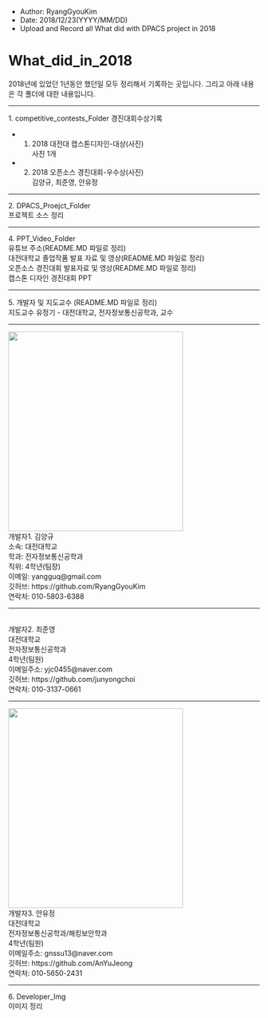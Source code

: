 ﻿
* Author: RyangGyouKim
* Date: 2018/12/23(YYYY/MM/DD)
* Upload and Record all What did with DPACS project in 2018

# What_did_in_2018
2018년에 있었던 1년동안 했던일 모두 정리해서 기록하는 곳입니다.
그리고 아래 내용은 각 폴더에 대한 내용입니다.
<hr>
1. competitive_contests_Folder
경진대회수상기록
<br>

* 1. 2018 대전대 캡스톤디자인-대상(사진)<br>
사진 1개
* 2. 2018 오픈소스 경진대회-우수상(사진) <br>
 김양규, 최준영, 안유정
<hr>
2. DPACS_Proejct_Folder<br>
프로젝트 소스 정리
<hr>
4. PPT_Video_Folder
<br> 유튜브 주소(README.MD 파일로 정리)
<br> 대전대학교 졸업작품 발표 자료 및 영상(README.MD 파일로 정리)
<br> 오픈소스 경진대회 발표자료 및 영상(README.MD 파일로 정리)
<br> 캡스톤 디자인 경진대회 PPT
<hr>
5. 개발자 및 지도교수 (README.MD 파일로 정리)
<br> 지도교수 유정기 - 대전대학교, 전자정보통신공학과, 교수
<hr>
<img width="350" height="400" src="https://user-images.githubusercontent.com/45614978/50278974-d3aff480-048b-11e9-9bda-5ce9f2ee727e.jpg">
<br> 개발자1. 김양규 
<br> 소속: 대전대학교
<br> 학과: 전자정보통신공학과
<br> 직위: 4학년(팀장)
<br> 이메일: yangguq@gmail.com
<br> 깃허브: https://github.com/RyangGyouKim
<br> 연락처: 010-5803-6388
<hr>
<br> 개발자2. 최준영
<br> 대전대학교
<br> 전자정보통신공학과
<br> 4학년(팀원)
<br> 이메일주소: yjc0455@naver.com
<br> 깃허브: https://github.com/junyongchoi
<br> 연락처: 010-3137-0661
<hr>
<img width="350" height="400" src="https://user-images.githubusercontent.com/45614978/50278975-d579b800-048b-11e9-8cee-fd05c8ecdebc.jpg">
<br> 개발자3. 안유정
<br> 대전대학교
<br> 전자정보통신공학과/해킹보안학과
<br> 4학년(팀원)
<br> 이메일주소: gnssu13@naver.com
<br> 깃허브: https://github.com/AnYuJeong
<br> 연락처: 010-5650-2431
<hr>
6. Developer_Img
<br> 이미지 정리
